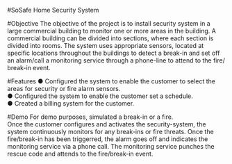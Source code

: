 #SoSafe Home Security System

#Objective
The objective of the project is to install security system in a large commercial building to monitor one or more areas in the building. A commercial building can be divided into sections, where each section is divided into rooms. The system uses appropriate sensors, located at specific locations throughout the buildings to detect a break-in and set off an alarm/call a monitoring service through a phone-line to attend to the fire/ break-in event. 

#Features
● Configured the system to enable the customer to select the areas for security or fire alarm sensors.<br/>
● Configured the system to enable the customer set a schedule.<br/>
● Created a billing system for the customer.

#Demo 
For demo purposes, simulated a break-in or a fire.
<br/>
Once the customer configures and activates the security-system, the system continuously monitors for any break-ins or fire threats. Once the fire/break-in has been triggerred, the alarm goes off and indicates the monitoring service via a phone call. The monitoring service punches the rescue code and attends to the fire/break-in event.  	
